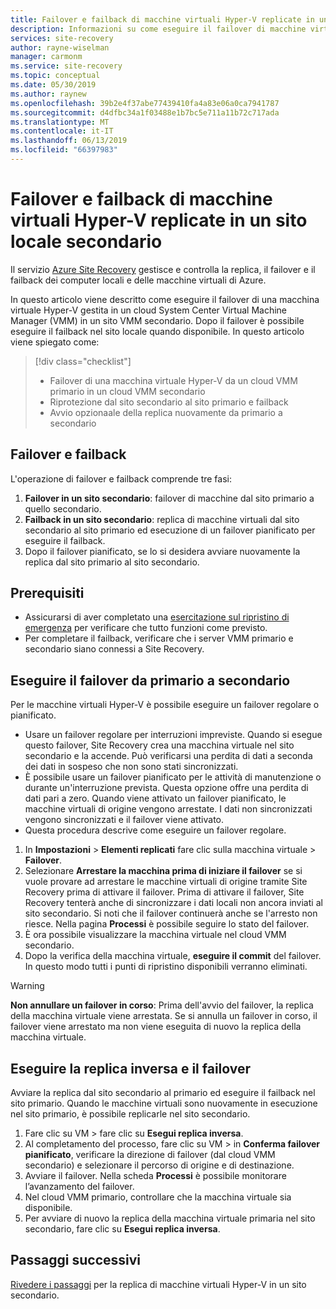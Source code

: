 ```yaml
---
title: Failover e failback di macchine virtuali Hyper-V replicate in un data center secondario durante il ripristino di emergenza con Azure Site Recovery | Microsoft Docs
description: Informazioni su come eseguire il failover di macchine virtuali Hyper-V in un sito locale secondario e il failback in un sito primario durante il ripristino di emergenza con Azure Site Recovery.
services: site-recovery
author: rayne-wiselman
manager: carmonm
ms.service: site-recovery
ms.topic: conceptual
ms.date: 05/30/2019
ms.author: raynew
ms.openlocfilehash: 39b2e4f37abe77439410fa4a83e06a0ca7941787
ms.sourcegitcommit: d4dfbc34a1f03488e1b7bc5e711a11b72c717ada
ms.translationtype: MT
ms.contentlocale: it-IT
ms.lasthandoff: 06/13/2019
ms.locfileid: "66397983"
---
```

# <a name="fail-over-and-fail-back-hyper-v-vms-replicated-to-your-secondary-on-premises-site"></a>Failover e failback di macchine virtuali Hyper-V replicate in un sito locale secondario

Il servizio [Azure Site Recovery](site-recovery-overview.md) gestisce e controlla la replica, il failover e il failback dei computer locali e delle macchine virtuali di Azure.

In questo articolo viene descritto come eseguire il failover di una macchina virtuale Hyper-V gestita in un cloud System Center Virtual Machine Manager (VMM) in un sito VMM secondario. Dopo il failover è possibile eseguire il failback nel sito locale quando disponibile. In questo articolo viene spiegato come:

> [!div class="checklist"]
> * Failover di una macchina virtuale Hyper-V da un cloud VMM primario in un cloud VMM secondario
> * Riprotezione dal sito secondario al sito primario e failback
> * Avvio opzionaale della replica nuovamente da primario a secondario

## <a name="failover-and-failback"></a>Failover e failback

L'operazione di failover e failback comprende tre fasi:

1. **Failover in un sito secondario**: failover di macchine dal sito primario a quello secondario.
2. **Failback in un sito secondario**: replica di macchine virtuali dal sito secondario al sito primario ed esecuzione di un failover pianificato per eseguire il failback.
3. Dopo il failover pianificato, se lo si desidera avviare nuovamente la replica dal sito primario al sito secondario.


## <a name="prerequisites"></a>Prerequisiti

- Assicurarsi di aver completato una [esercitazione sul ripristino di emergenza](hyper-v-vmm-test-failover.md) per verificare che tutto funzioni come previsto.
- Per completare il failback, verificare che i server VMM primario e secondario siano connessi a Site Recovery.



## <a name="run-a-failover-from-primary-to-secondary"></a>Eseguire il failover da primario a secondario

Per le macchine virtuali Hyper-V è possibile eseguire un failover regolare o pianificato.

- Usare un failover regolare per interruzioni impreviste. Quando si esegue questo failover, Site Recovery crea una macchina virtuale nel sito secondario e la accende. Può verificarsi una perdita di dati a seconda dei dati in sospeso che non sono stati sincronizzati.
- È possibile usare un failover pianificato per le attività di manutenzione o durante un'interruzione prevista. Questa opzione offre una perdita di dati pari a zero. Quando viene attivato un failover pianificato, le macchine virtuali di origine vengono arrestate. I dati non sincronizzati vengono sincronizzati e il failover viene attivato. 
- 
  Questa procedura descrive come eseguire un failover regolare.


1. In **Impostazioni** > **Elementi replicati** fare clic sulla macchina virtuale > **Failover**.
1. Selezionare **Arrestare la macchina prima di iniziare il failover** se si vuole provare ad arrestare le macchine virtuali di origine tramite Site Recovery prima di attivare il failover. Prima di attivare il failover, Site Recovery tenterà anche di sincronizzare i dati locali non ancora inviati al sito secondario. Si noti che il failover continuerà anche se l'arresto non riesce. Nella pagina **Processi** è possibile seguire lo stato del failover.
2. È ora possibile visualizzare la macchina virtuale nel cloud VMM secondario.
3. Dopo la verifica della macchina virtuale, **eseguire il commit** del failover. In questo modo tutti i punti di ripristino disponibili verranno eliminati.

> [!WARNING]
> **Non annullare un failover in corso**: Prima dell'avvio del failover, la replica della macchina virtuale viene arrestata. Se si annulla un failover in corso, il failover viene arrestato ma non viene eseguita di nuovo la replica della macchina virtuale.  


## <a name="reverse-replicate-and-failover"></a>Eseguire la replica inversa e il failover

Avviare la replica dal sito secondario al primario ed eseguire il failback nel sito primario. Quando le macchine virtuali sono nuovamente in esecuzione nel sito primario, è possibile replicarle nel sito secondario.  

 
1. Fare clic su VM > fare clic su **Esegui replica inversa**.
2. Al completamento del processo, fare clic su VM > in **Conferma failover pianificato**, verificare la direzione di failover (dal cloud VMM secondario) e selezionare il percorso di origine e di destinazione. 
4. Avviare il failover. Nella scheda **Processi** è possibile monitorare l’avanzamento del failover.
5. Nel cloud VMM primario, controllare che la macchina virtuale sia disponibile.
6. Per avviare di nuovo la replica della macchina virtuale primaria nel sito secondario, fare clic su **Esegui replica inversa**.

## <a name="next-steps"></a>Passaggi successivi
[Rivedere i passaggi](hyper-v-vmm-disaster-recovery.md) per la replica di macchine virtuali Hyper-V in un sito secondario.
